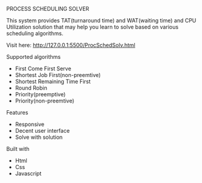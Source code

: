 PROCESS SCHEDULING SOLVER

This system provides TAT(turnaround time) and WAT(waiting time) and CPU Utilization solution that may help you learn to solve based on various scheduling algorithms.

Visit here: http://127.0.0.1:5500/ProcSchedSolv.html

Supported algorithms
 - First Come First Serve
 - Shortest Job First(non-preemtive)
 - Shortest Remaining Time First
 - Round Robin
 - Priority(preemptive)
 - Priority(non-preemtive)

Features
 - Responsive
 - Decent user interface
 - Solve with solution

Built with
 - Html
 - Css
 - Javascript
